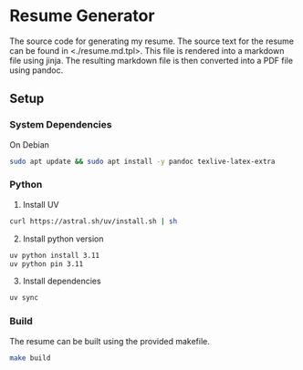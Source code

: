 # Resume Generator

The source code for generating my resume. The source text for the resume
can be found in <./resume.md.tpl>. This file is rendered into a markdown file
using jinja. The resulting markdown file is then converted into a PDF file
using pandoc.

## Setup

### System Dependencies

On Debian

```bash
sudo apt update && sudo apt install -y pandoc texlive-latex-extra
```

### Python

1. Install UV

```bash
curl https://astral.sh/uv/install.sh | sh
```

2. Install python version

```bash
uv python install 3.11
uv python pin 3.11
```

3. Install dependencies

```bash
uv sync
```

### Build

The resume can be built using the provided makefile.

```bash
make build
```
